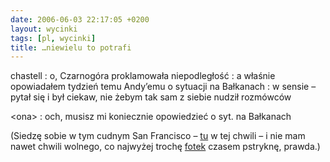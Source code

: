 ```yaml
---
date: 2006-06-03 22:17:05 +0200
layout: wycinki
tags: [pl, wycinki]
title: …niewielu to potrafi
---
```


chastell
: o, Czarnogóra proklamowała niepodległość
: a właśnie opowiadałem tydzień temu Andy’emu o sytuacji na Bałkanach
: w sensie – pytał się i był ciekaw, nie żebym tak sam z siebie nudził rozmówców

&lt;ona&gt;
: och, musisz mi koniecznie opowiedzieć o syt. na Bałkanach

(Siedzę sobie w tym cudnym San Francisco – [tu](http://naniscoffee.com/ 'kawiarnia z najmilszym staruszkiem w SF') w tej chwili – i nie mam nawet chwili wolnego, co najwyżej trochę [fotek](/1-125 'WineCamp głównie, ostatnio') czasem pstryknę, prawda.)
